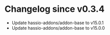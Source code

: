# Changelog since v0.3.4
- Update hassio-addons/addon-base to v15.0.1 
- Update hassio-addons/addon-base to v15.0.0 
